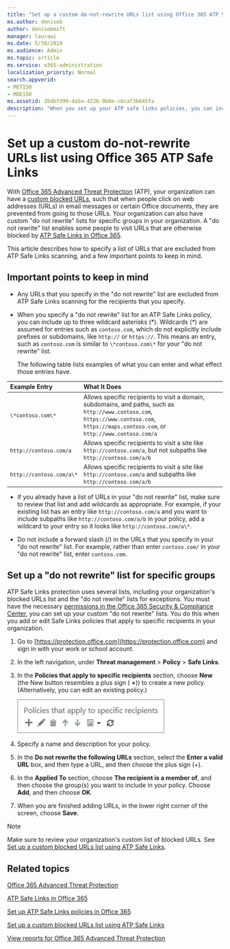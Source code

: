 ```yaml
---
title: "Set up a custom do-not-rewrite URLs list using Office 365 ATP Safe Links"
ms.author: deniseb
author: denisebmsft
manager: laurawi
ms.date: 5/30/2018
ms.audience: Admin
ms.topic: article
ms.service: o365-administration
localization_priority: Normal
search.appverid:
- MET150
- MOE150
ms.assetid: 35dbfd99-da5a-422b-9b0e-c6caf3b645fa
description: "When you set up your ATP safe links policies, you can include a do-not-rewrite' list of URLs to enable some people in your organization to visit sites that you include in your list."
---
```


# Set up a custom do-not-rewrite URLs list using Office 365 ATP Safe Links

With [Office 365 Advanced Threat Protection](office-365-atp.md) (ATP), your organization can have a [custom blocked URLs](set-up-a-custom-blocked-urls-list-wtih-atp.md), such that when people click on web addresses (URLs) in email messages or certain Office documents, they are prevented from going to those URLs. Your organization can also have custom "do not rewrite" lists for specific groups in your organization. A "do not rewrite" list enables some people to visit URLs that are otherwise blocked by [ATP Safe Links in Office 365](atp-safe-links.md). 
  
This article describes how to specify a list of URLs that are excluded from ATP Safe Links scanning, and a few important points to keep in mind.
    
## Important points to keep in mind

- Any URLs that you specify in the "do not rewrite" list are excluded from ATP Safe Links scanning for the recipients that you specify.
    
- When you specify a "do not rewrite" list for an ATP Safe Links policy, you can include up to three wildcard asterisks (\*). Wildcards (\*) are assumed for entries such as `contoso.com`, which do not explicitly include prefixes or subdomains, like `http://` or `https://`. This means an entry, such as `contoso.com` is similar to `\*contoso.com\*` for your "do not rewrite" list.
    
    The following table lists examples of what you can enter and what effect those entries have.
    
|**Example Entry**|**What It Does**|
|:-----|:-----|
|`\*contoso.com\*`  <br/> |Allows specific recipients to visit a domain, subdomains, and paths, such as `http://www.contoso.com`, `https://www.contoso.com`, `https://maps.contoso.com`, or `http://www.contoso.com/a`  <br/> |
|`http://contoso.com/a`  <br/> |Allows specific recipients to visit a site like `http://contoso.com/a`, but not subpaths like `http://contoso.com/a/b`  <br/> |
|`http://contoso.com/a\*`  <br/> |Allows specific recipients to visit a site like `http://contoso.com/a` and subpaths like `http://contoso.com/a/b`  <br/> |
   
- If you already have a list of URLs in your "do not rewrite" list, make sure to review that list and add wildcards as appropriate. For example, if your existing list has an entry like `http://contoso.com/a` and you want to include subpaths like `http://contoso.com/a/b` in your policy, add a wildcard to your entry so it looks like `http://contoso.com/a\*`.
    
- Do not include a forward slash (/) in the URLs that you specify in your "do not rewrite" list. For example, rather than enter `contoso.com/` in your "do not rewrite" list, enter `contoso.com`.
    
## Set up a "do not rewrite" list for specific groups

ATP Safe Links protection uses several lists, including your organization's blocked URLs list and the "do not rewrite" lists for exceptions. You must have the necessary [permissions in the Office 365 Security &amp; Compliance Center](permissions-in-the-security-and-compliance-center.md), you can set up your custom "do not rewrite" lists. You do this when you add or edit Safe Links policies that apply to specific recipients in your organization. 
  
1. Go to [https://protection.office.com](https://protection.office.com) and sign in with your work or school account. 
    
2. In the left navigation, under **Threat management** \> **Policy** \> **Safe Links**.
    
3. In the **Policies that apply to specific recipients** section, choose **New** (the New button resembles a plus sign ( **+**)) to create a new policy. (Alternatively, you can edit an existing policy.)
    
    ![Choose New to add a Safe Links policy for specific email recipients](media/01073f42-3cec-4ddb-8c10-4d33ec434676.png)
  
4. Specify a name and description for your policy.
    
5. In the **Do not rewrite the following URLs** section, select the **Enter a valid URL** box, and then type a URL, and then choose the plus sign (+). 
    
6. In the **Applied To** section, choose **The recipient is a member of**, and then choose the group(s) you want to include in your policy. Choose **Add**, and then choose **OK**.
    
7. When you are finished adding URLs, in the lower right corner of the screen, choose **Save**.
    
> [!NOTE]
> Make sure to review your organization's custom list of blocked URLs. See [Set up a custom blocked URLs list using ATP Safe Links](set-up-a-custom-blocked-urls-list-wtih-atp.md). 
  
## Related topics

[Office 365 Advanced Threat Protection](office-365-atp.md)
  
[ATP Safe Links in Office 365](atp-safe-links.md)
  
[Set up ATP Safe Links policies in Office 365](set-up-atp-safe-links-policies.md)
  
[Set up a custom blocked URLs list using ATP Safe Links](set-up-a-custom-blocked-urls-list-wtih-atp.md)

[View reports for Office 365 Advanced Threat Protection](view-reports-for-atp.md)
  

